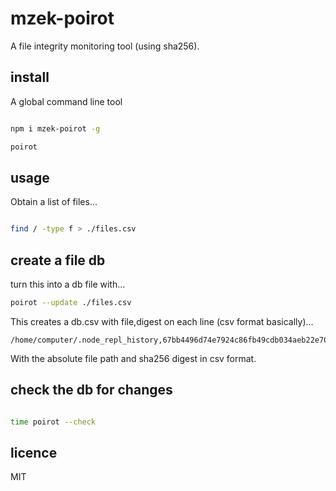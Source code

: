 # mzek-poirot

A file integrity monitoring tool (using sha256).

## install

A global command line tool

```sh

npm i mzek-poirot -g

poirot

```

## usage

Obtain a list of files...

```sh

find / -type f > ./files.csv

```

## create a file db

turn this into a db file with...

```sh
poirot --update ./files.csv
```

This creates a db.csv with file,digest on each line (csv format basically)...

```csv
/home/computer/.node_repl_history,67bb4496d74e7924c86fb49cdb034aeb22e7080a7cb65b163ad76cafb77efea2
```

With the absolute file path and sha256 digest in csv format.

## check the db for changes

```sh

time poirot --check

```

## licence

MIT


